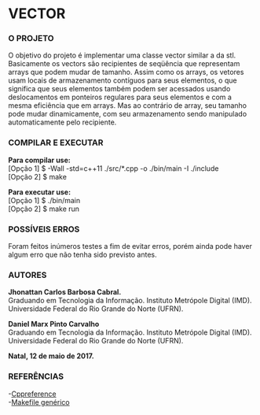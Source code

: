 VECTOR
======

### O PROJETO
O objetivo do projeto é implementar uma classe vector similar a da stl. Basicamente os vectors são recipientes de seqüência que representam arrays que podem mudar de tamanho.
Assim como os arrays, os vetores usam locais de armazenamento contíguos para seus elementos, o que significa que seus elementos também podem ser acessados usando deslocamentos em ponteiros regulares para seus elementos e com a mesma eficiência que em arrays. Mas ao contrário de array, seu tamanho pode mudar dinamicamente, com seu armazenamento sendo manipulado automaticamente pelo recipiente.

### COMPILAR E EXECUTAR

**Para compilar use:**	
[Opção 1] $ -Wall -std=c++11 ./src/*.cpp -o ./bin/main -I ./include		
[Opção 2] $ make	

**Para executar use:**		
[Opção 1] $ ./bin/main	
[Opção 2] $ make run

### POSSÍVEIS ERROS
Foram feitos inúmeros testes a fim de evitar erros, porém ainda pode haver algum erro que não tenha sido previsto antes.

### AUTORES
**Jhonattan Carlos Barbosa Cabral.** 	
Graduando em Tecnologia da Informação. 
Instituto Metrópole Digital (IMD).
Universidade Federal do Rio Grande do Norte (UFRN).

**Daniel Marx Pinto Carvalho**		
Graduando em Tecnologia da Informação. 
Instituto Metrópole Digital (IMD).
Universidade Federal do Rio Grande do Norte (UFRN).

**Natal, 12 de maio de 2017.**

### REFERÊNCIAS
-[Cppreference](http://en.cppreference.com/w/)	
-[Makefile genérico](https://gist.github.com/maurizzzio/de8908f67923091982c8c8136a063ea6)
